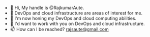 - 👋 Hi, My handle is @RajkumarAute.
- 👀 DevOps and cloud infrastructure are areas of interest for me.
- 🌱 I'm now honing my DevOps and cloud computing abilities.
- 💞️ I'd want to work with you on DevOps and cloud infrastructure.
- 📫 How can I be reached? rajsaute@gmail.com

<!---
RajkumarAute/RajkumarAute is a ✨ special ✨ repository because its `README.md` (this file) appears on your GitHub profile.
You can click the Preview link to take a look at your changes.
--->
